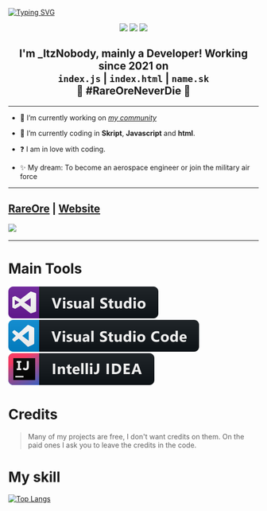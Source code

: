 [![Typing SVG](https://readme-typing-svg.demolab.com?font=Fira+Code&pause=1000&color=D350D4&width=435&lines=https%3A%2F%2Fdiscord.rareore.it)](https://discord.rareore.it)

<div align=center>
<a href="https://discord.rareore.it/"><img src="https://img.shields.io/badge/discord-blue.svg?&style=for-the-badge&logo=discord&logoColor=white" height=25></a>
<a href="https://t.me/RareOremc"><img src="https://img.shields.io/badge/telegram-lightblue.svg?&style=for-the-badge&logo=telegram&logoColor=white" height=25></a> 
<a href="https://www.youtube.com/channel/UCq3qn80ZEHpUTk6z0_1NyBg"><img src="https://img.shields.io/badge/-YouTube-red?&style=for-the-badge&logo=youtube&logoColor=white" height=25></a>
</div>

## <div align="center">I'm _ItzNobody, mainly a Developer! Working since 2021 on <br>`index.js` | `index.html` | `name.sk`<br>🚀 #RareOreNeverDie 🚀</div>  
  
***

- 🔭 I’m currently working on [*my community*](https://linktr.ee/capcommunity)
  

- 🌱 I’m currently coding in **Skript**, **Javascript** and **html**.  
  

- ❓ I am in love with coding.<br/>

- ✨ My dream: To become an aerospace engineer or join the military air force
  
***

## [RareOre](https://discord.gg/eJvE7HwVM3) | [Website](http://captaininja.it)
<a href="https://discord.gg/eJvE7HwVM3"><img src="https://discord.com/api/guilds/934900180401160212/widget.png?style=banner2"></a>

***
<!--
# SUPPORT ME

You can always Support me by inviting my **own Discord Bot** (Click the icon)

[![2021's best Music Bot | The Bot👑](https://cdn.discordapp.com/attachments/955354306746400816/969945702442610708/logonuovo.png)](http://communitybot.hostinggratis.it/)

THIS PART IS TEMPORALLY OFF BECAUSE THE BOT ISN'T ONLINE
-->
# <div align="Lateral">Main Tools<br></div> 

<div align="left" style="text-decoration: none;">  
  <a href="https://visualstudio.microsoft.com/it/">
      <img src="https://raw.githubusercontent.com/MikeCodesDotNET/ColoredBadges/4a38660afb7be89a6032218589b4454a1285c7f8/svg/dev/tools/visualstudio.svg" style="vertical-align:top margin:6px 9px">
  </a> 
  <a href="https://code.visualstudio.com/">
      <img src="https://raw.githubusercontent.com/MikeCodesDotNET/ColoredBadges/4a38660afb7be89a6032218589b4454a1285c7f8/svg/dev/tools/visualstudio_code.svg" style="vertical-align:top margin:6px 9px">
  </a>  
  <a href="https://www.jetbrains.com/idea/">
      <img src="https://raw.githubusercontent.com/MikeCodesDotNET/ColoredBadges/4a38660afb7be89a6032218589b4454a1285c7f8/svg/dev/tools/jetbrains_intellij.svg" style="vertical-align:top margin:6px 9px">
  </a>
</div>


# Credits

> Many of my projects are free, I don't want credits on them. On the paid ones I ask you to leave the credits in the code.

# My skill

[![Top Langs](https://github-readme-stats.vercel.app/api/top-langs/?username=CaptaiNinja3808&layout=compact&theme=highcontrast)](https://github.com/anuraghazra/github-readme-stats)
<br>
<!--  ![chitemmuort](https://github-readme-stats.vercel.app/api?username=CaptaiNinja3808&show_icons=true&theme=highcontrast) -->
